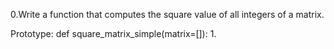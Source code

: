 0.Write a function that computes the square value of all integers of a matrix.



Prototype: def square_matrix_simple(matrix=[]):
1.    
